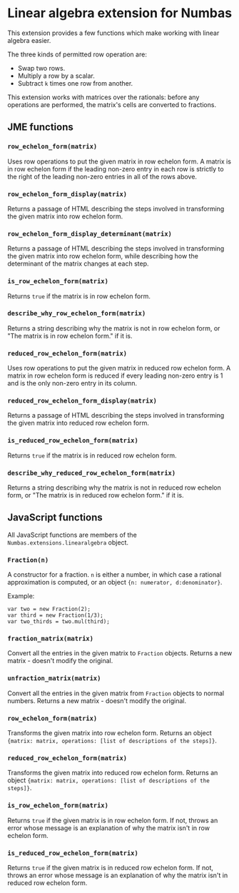 # Linear algebra extension for Numbas

This extension provides a few functions which make working with linear algebra easier.

The three kinds of permitted row operation are:

* Swap two rows.
* Multiply a row by a scalar.
* Subtract `k` times one row from another.

This extension works with matrices over the rationals: before any operations are performed, the matrix's cells are converted to fractions.

## JME functions

### `row_echelon_form(matrix)`

Uses row operations to put the given matrix in row echelon form. A matrix is in row echelon form if the leading non-zero entry in each row is strictly to the right of the leading non-zero entries in all of the rows above.

### `row_echelon_form_display(matrix)`

Returns a passage of HTML describing the steps involved in transforming the given matrix into row echelon form.

### `row_echelon_form_display_determinant(matrix)`

Returns a passage of HTML describing the steps involved in transforming the given matrix into row echelon form, while describing how the determinant of the matrix changes at each step.

### `is_row_echelon_form(matrix)`

Returns `true` if the matrix is in row echelon form.

### `describe_why_row_echelon_form(matrix)`

Returns a string describing why the matrix is not in row echelon form, or "The matrix is in row echelon form." if it is.

### `reduced_row_echelon_form(matrix)`

Uses row operations to put the given matrix in reduced row echelon form. A matrix in row echelon form is reduced if every leading non-zero entry is 1 and is the only non-zero entry in its column.

### `reduced_row_echelon_form_display(matrix)`

Returns a passage of HTML describing the steps involved in transforming the given matrix into reduced row echelon form.

### `is_reduced_row_echelon_form(matrix)`

Returns `true` if the matrix is in reduced row echelon form.

### `describe_why_reduced_row_echelon_form(matrix)`

Returns a string describing why the matrix is not in reduced row echelon form, or "The matrix is in reduced row echelon form." if it is.

## JavaScript functions

All JavaScript functions are members of the `Numbas.extensions.linearalgebra` object.

### `Fraction(n)`

A constructor for a fraction. `n` is either a number, in which case a rational approximation is computed, or an object `{n: numerator, d:denominator}`.

Example:

```
var two = new Fraction(2);
var third = new Fraction(1/3);
var two_thirds = two.mul(third);
```

### `fraction_matrix(matrix)`

Convert all the entries in the given matrix to `Fraction` objects. Returns a new matrix - doesn't modify the original.

### `unfraction_matrix(matrix)`

Convert all the entries in the given matrix from `Fraction` objects to normal numbers. Returns a new matrix - doesn't modify the original.

### `row_echelon_form(matrix)`

Transforms the given matrix into row echelon form. Returns an object `{matrix: matrix, operations: [list of descriptions of the steps]}`.

### `reduced_row_echelon_form(matrix)`

Transforms the given matrix into reduced row echelon form. Returns an object `{matrix: matrix, operations: [list of descriptions of the steps]}`.

### `is_row_echelon_form(matrix)`

Returns `true` if the given matrix is in row echelon form. If not, throws an error whose message is an explanation of why the matrix isn't in row echelon form.

### `is_reduced_row_echelon_form(matrix)`

Returns `true` if the given matrix is in reduced row echelon form. If not, throws an error whose message is an explanation of why the matrix isn't in reduced row echelon form.
